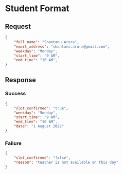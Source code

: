 # Student Format

## Request

```json
{
    "full_name": "Shantanu Arora",
    "email_address": "shantanu.arora@gmail.com",
    "weekday": "Monday",
    "start_time": "9 AM",
    "end_time": "10 AM",
}
```

## Response

### Success

```json
{
    "slot_confirmed": "true",
    "weekday": "Monday",
    "start_time": "9 AM",
    "end_time": "10 AM",
    "date": "1 August 2022"
}
```

### Failure

```json
{
    "slot_confirmed": "false",
    "reason": "teacher is not available on this day"
}
```
